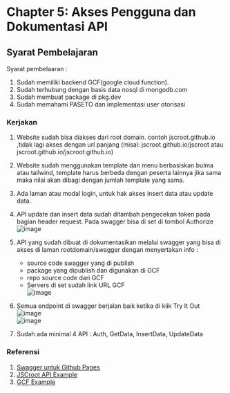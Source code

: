 # Chapter 5: Akses Pengguna dan Dokumentasi API

## Syarat Pembelajaran
Syarat pembelaaran :
1. Sudah memiliki backend GCF(google cloud function).
2. Sudah terhubung dengan basis data nosql di mongodb.com
3. Sudah membuat package di pkg.dev
4. Sudah memahami PASETO dan implementasi user otorisasi

### Kerjakan
1. Website sudah bisa diakses dari root domain. contoh jscroot.github.io ,tidak lagi akses dengan url panjang (misal: jscroot.github.io/jscroot atau jscroot.github.io/jscroot.github.io)
2. Website sudah menggunakan template dan menu berbasiskan bulma atau tailwind, template harus berbeda dengan peserta lainnya jika sama maka nilai akan dibagi dengan jumlah template yang sama.
3. Ada laman atau modal login, untuk hak akses insert data atau update data.
4. API update dan insert data sudah ditambah pengecekan token pada bagian header request. Pada swagger bisa di set di tombol Authorize ![image](https://github.com/bukped/gis/assets/11188109/5d2e6ef1-eafe-40a9-8a70-6299b76131c3)
5. API yang sudah dibuat di dokumentasikan melalui swagger yang bisa di akses di laman rootdomain/swagger dengan menyertakan info :
   * source code swagger yang di publish
   * package yang dipublish dan digunakan di GCF
   * repo source code dari GCF
   * Servers di set sudah link URL GCF  
   ![image](https://github.com/bukped/gis/assets/11188109/8db9052d-3056-48ec-af1f-5b5b1b396ac9)
6. Semua endpoint di swagger berjalan baik ketika di klik Try It Out ![image](https://github.com/bukped/gis/assets/11188109/40c02a80-3fe1-4ebf-aa1c-b9fa05f22bb5)  
   ![image](https://github.com/bukped/gis/assets/11188109/f14aa7e3-10de-4223-a711-1d91e7f68755)

7. Sudah ada minimal 4 API : Auth, GetData, InsertData, UpdateData

### Referensi
1. [Swagger untuk Github Pages](https://jscroot.github.io/examples/api/swagger/)
2. [JSCroot API Example](https://jscroot.github.io/examples/api/)
3. [GCF Example](https://petapedia.github.io/gcf/)
